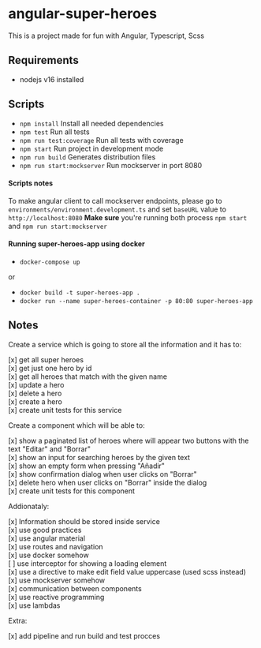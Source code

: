 # angular-super-heroes

This is a project made for fun with Angular, Typescript, Scss

## Requirements

- nodejs v16 installed

## Scripts

- `npm install` Install all needed dependencies
- `npm test` Run all tests
- `npm run test:coverage` Run all tests with coverage
- `npm start` Run project in development mode
- `npm run build` Generates distribution files
- `npm run start:mockserver` Run mockserver in port 8080

#### Scripts notes

To make angular client to call mockserver endpoints, please go to `environments/environment.development.ts` and set `baseURL` value to `http://localhost:8080`
**Make sure** you're running both process `npm start` and `npm run start:mockserver`

#### Running super-heroes-app using docker

- `docker-compose up`

or

- `docker build -t super-heroes-app .`
- `docker run --name super-heroes-container -p 80:80 super-heroes-app`

## Notes

Create a service which is going to store all the information and it has to:

[x] get all super heroes  
[x] get just one hero by id  
[x] get all heroes that match with the given name  
[x] update a hero  
[x] delete a hero  
[x] create a hero  
[x] create unit tests for this service

Create a component which will be able to:

[x] show a paginated list of heroes where will appear two buttons with the text "Editar" and "Borrar"  
[x] show an input for searching heroes by the given text  
[x] show an empty form when pressing "Añadir"  
[x] show confirmation dialog when user clicks on "Borrar"  
[x] delete hero when user clicks on "Borrar" inside the dialog  
[x] create unit tests for this component

Addionataly:

[x] Information should be stored inside service  
[x] use good practices  
[x] use angular material  
[x] use routes and navigation  
[x] use docker somehow  
[ ] use interceptor for showing a loading element  
[x] use a directive to make edit field value uppercase (used scss instead)  
[x] use mockserver somehow  
[x] communication between components  
[x] use reactive programming  
[x] use lambdas

Extra:

[x] add pipeline and run build and test procces
